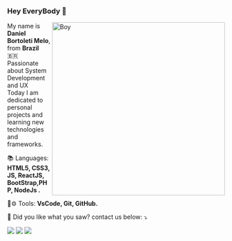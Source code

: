 ### Hey EveryBody 👋

<img src="https://opendoodles.s3-us-west-1.amazonaws.com/coffee.gif" min-width="400px" max-width="400px" width="400px" align="right" alt="Boy">

<p align="left"> 
  My name is <strong>Daniel Bortoleti Melo</strong>, from <strong>Brazil</strong> 🇧🇷<br>
  Passionate about System Development and UX<br>
  Today I am dedicated to personal projects and learning new technologies and frameworks.
</p>

<p align="left">
  📚 Languages: <strong>HTML5, CSS3, JS, ReactJS, BootStrap,PHP, NodeJs .</strong>
</p>
<p align="left">
  💼⚙ Tools: <strong>VsCode, Git, GitHub.</strong>
</p>
<p align="left">
  💌 Did you like what you saw? contact us below: ⤵️
</p>
<p align="left">
  <a href="#" alt="Gmail">
  <img src="https://img.shields.io/badge/-Gmail-FF0000?style=flat-square&labelColor=FF0000&logo=gmail&logoColor=white&link=danielbortoletimelo@gmail.com" /></a>
  <a href="#" alt="Linkedin">
  <img src="https://img.shields.io/badge/-Linkedin-0e76a8?style=flat-square&logo=Linkedin&logoColor=white&link=https://www.linkedin.com/in/daniel-bortoleti-melo-67b153150/" /></a>
  <a href="#" alt="WhatsApp">
  <img src="https://img.shields.io/badge/-WhatsApp-25d366?style=flat-square&labelColor=25d366&logo=whatsapp&logoColor=white&link=https://api.whatsapp.com/send?phone=5511958661314"/></a>
</p>  
